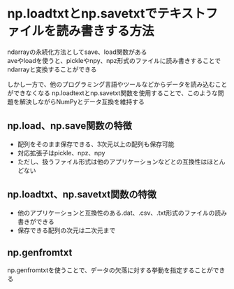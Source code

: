 # np.loadtxtとnp.savetxtでテキストファイルを読み書きする方法

ndarrayの永続化方法としてsave、load関数がある  
aveやloadを使うと、pickleやnpy、npz形式のファイルに読み書きすることでndarrayと変換することができる

しかし一方で、他のプログラミング言語やツールなどからデータを読み込むことができなくなる np.loadtextとnp.savetxt関数を使用することで、このような問題を解決しながらNumPyとデータ互換を維持する

## np.load、np.save関数の特徴

- 配列をそのまま保存できる、3次元以上の配列も保存可能
- 対応拡張子はpickle、npz、npy
- ただし、扱うファイル形式は他のアプリケーションなどとの互換性はほとんどない

## np.loadtxt、np.savetxt関数の特徴

- 他のアプリケーションと互換性のある.dat、.csv、.txt形式のファイルの読み書きができる
- 保存できる配列の次元は二次元まで

## np.genfromtxt

np.genfromtxtを使うことで、データの欠落に対する挙動を指定することができる
